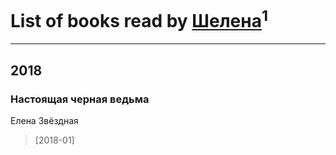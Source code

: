 # List of books read by [Шелена](https://plus.google.com/114451069662205403874)<sup>1</sup>
---

## 2018

### Настоящая черная ведьма
Елена Звёздная
> [2018-01] 



